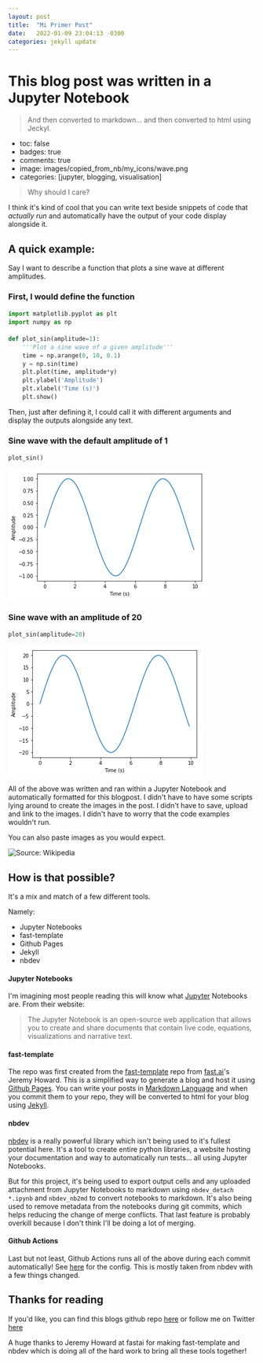 ```yaml
---
layout: post
title:  "Mi Primer Post"
date:   2022-01-09 23:04:13 -0300
categories: jekyll update
---
```

# This blog post was written in a Jupyter Notebook
> And then converted to markdown... and then converted to html using Jeckyl.

- toc: false 
- badges: true
- comments: true
- image: images/copied_from_nb/my_icons/wave.png
- categories: [jupyter, blogging, visualisation]

> Why should I care?

I think it's kind of cool that you can write text beside snippets of code that _actually run_ and automatically have the output of your code display alongside it.

## A quick example:

Say I want to describe a function that plots a sine wave at different amplitudes.

### First, I would define the function


```python
import matplotlib.pyplot as plt
import numpy as np

def plot_sin(amplitude=1):
    '''Plot a sine wave of a given amplitude'''
    time = np.arange(0, 10, 0.1)
    y = np.sin(time)
    plt.plot(time, amplitude*y)
    plt.ylabel('Amplitude')
    plt.xlabel('Time (s)')
    plt.show()
```

Then, just after defining it, I could call it with different arguments and display the outputs alongside any text.

### Sine wave with the default amplitude of 1


```python
plot_sin()
```


![png](/Images/output_9_0.png)


### Sine wave with an amplitude of 20


```python
plot_sin(amplitude=20)
```


![png](/Images/output_11_0.png)


All of the above was written and ran within a Jupyter Notebook and automatically formatted for this blogpost.
I didn't have to have some scripts lying around to create the images in the post. 
I didn't have to save, upload and link to the images.
I didn't have to worry that the code examples wouldn't run.

You can also paste images as you would expect.

![](https://www.scottcondron.com/images/copied_from_nb/my_icons/wave.png "Source: Wikipedia")

## How is that possible?

It's a mix and match of a few different tools. 

Namely:
- Jupyter Notebooks
- fast-template
- Github Pages
- Jekyll
- nbdev

#### Jupyter Notebooks

I'm imagining most people reading this will know what [Jupyter](https://jupyter.org/) Notebooks are. From their website: 

> The Jupyter Notebook is an open-source web application that allows you to create and share documents that contain live code, equations, visualizations and narrative text.

#### fast-template

The repo was first created from the [fast-template](https://www.fast.ai/2020/01/16/fast_template/) repo from [fast.ai](www.fast.ai)'s Jeremy Howard. This is a simplified way to generate a blog and host it using [Github Pages](https://pages.github.com/). You can write your posts in [Markdown Language](https://help.github.com/en/github/writing-on-github/basic-writing-and-formatting-syntax) and when you commit them to your repo, they will be converted to html for your blog using [Jekyll](https://jekyllrb.com/).

#### nbdev

[nbdev](https://www.fast.ai/2019/12/02/nbdev/) is a really powerful library which isn't being used to it's fullest potential here. It's a tool to create entire python libraries, a website hosting your documentation and way to automatically run tests... all using Jupyter Notebooks. 

But for this project, it's being used to export output cells and any uploaded attachment from Jupyter Notebooks to markdown using `nbdev_detach *.ipynb` and `nbdev_nb2md` to convert notebooks to markdown. It's also being used to remove metadata from the notebooks during git commits, which helps reducing the change of merge conflicts. That last feature is probably overkill because I don't think I'll be doing a lot of merging.

#### Github Actions

Last but not least, Github Actions runs all of the above during each commit automatically! See [here](https://github.com/scottire/scottire.github.io/blob/master/.github/workflows/main.yml) for the config. This is mostly taken from nbdev with a few things changed.

## Thanks for reading

If you'd like, you can find this blogs github repo [here](https://github.com/scottire/scottire.github.io) or follow me on Twitter [here](https://www.twitter.com/_scottcondron)

A huge thanks to Jeremy Howard at fastai for making fast-template and nbdev which is doing all of the hard work to bring all these tools together!


